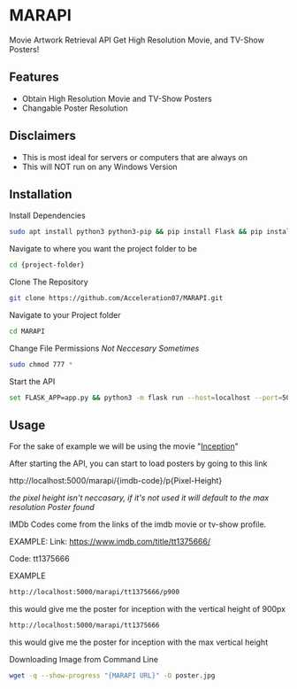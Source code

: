 # MARAPI
Movie Artwork Retrieval API
Get High Resolution Movie, and TV-Show Posters!


## Features

- Obtain High Resolution Movie and TV-Show Posters
- Changable Poster Resolution

## Disclaimers

- This is most ideal for servers or computers that are always on
- This will NOT run on any Windows Version

## Installation

Install Dependencies
```bash
sudo apt install python3 python3-pip && pip install Flask && pip install requests
```

Navigate to where you want the project folder to be
```bash
cd {project-folder}
```

Clone The Repository
```bash
git clone https://github.com/Acceleration07/MARAPI.git
```

Navigate to your Project folder
```bash
cd MARAPI
```

Change File Permissions *Not Neccesary Sometimes*
```bash
sudo chmod 777 *
```


Start the API
```bash
set FLASK_APP=app.py && python3 -m flask run --host=localhost --port=5000
```

## Usage

For the sake of example we will be using the movie "[Inception](https://www.imdb.com/title/tt1375666/)"

After starting the API, you can start to load posters by going to this link

http://localhost:5000/marapi/{imdb-code}/p{Pixel-Height}

*the pixel height isn't neccasary, if it's not used it will default to the max resolution Poster found*

IMDb Codes come from the links of the imdb movie or tv-show profile.

EXAMPLE:
Link: https://www.imdb.com/title/tt1375666/

Code: tt1375666

EXAMPLE
```bash
http://localhost:5000/marapi/tt1375666/p900
```
this would give me the poster for inception with the vertical height of 900px

```bash
http://localhost:5000/marapi/tt1375666
```
this would give me the poster for inception with the max vertical height


Downloading Image from Command Line
```bash
wget -q --show-progress "{MARAPI URL}" -O poster.jpg
```
